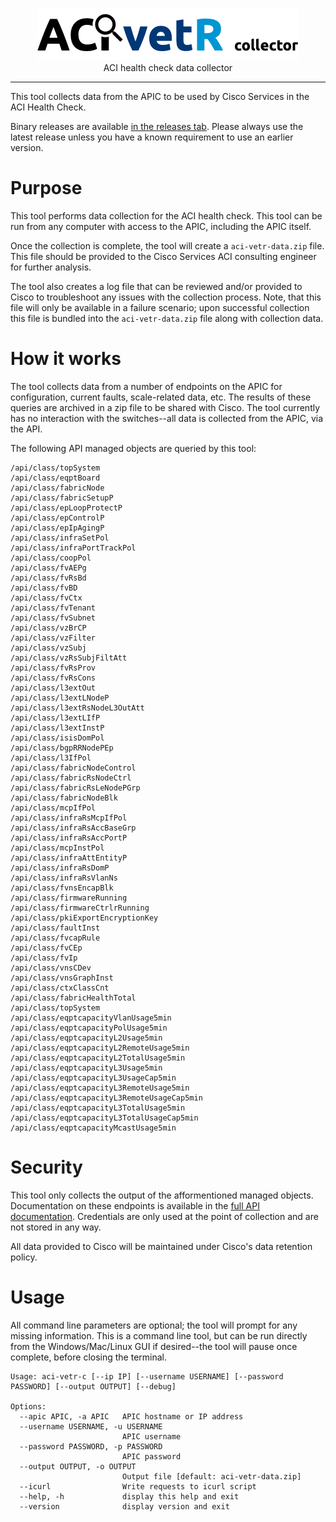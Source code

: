<p align="center">
<img src="logo.png" width="418" height="84" border="0" alt="ACI vetR collector">
<br/>
ACI health check data collector
<p>
<hr/>

This tool collects data from the APIC to be used by Cisco Services in the ACI Health Check.

Binary releases are available [in the releases tab](https://github.com/brightpuddle/vetr-collector/releases). Please always use the latest release unless you have a known requirement to use an earlier version.

# Purpose

This tool performs data collection for the ACI health check. This tool can be run from any computer with access to the APIC, including the APIC itself.

Once the collection is complete, the tool will create a `aci-vetr-data.zip` file. This file should be provided to the Cisco Services ACI consulting engineer for further analysis.

The tool also creates a log file that can be reviewed and/or provided to Cisco to troubleshoot any issues with the collection process. Note, that this file will only be available in a failure scenario; upon successful collection this file is bundled into the `aci-vetr-data.zip` file along with collection data.

# How it works

The tool collects data from a number of endpoints on the APIC for configuration, current faults, scale-related data, etc. The results of these queries are archived in a zip file to be shared with Cisco. The tool currently has no interaction with the switches--all data is collected from the APIC, via the API.

The following API managed objects are queried by this tool:

```
/api/class/topSystem
/api/class/eqptBoard
/api/class/fabricNode
/api/class/fabricSetupP
/api/class/epLoopProtectP
/api/class/epControlP
/api/class/epIpAgingP
/api/class/infraSetPol
/api/class/infraPortTrackPol
/api/class/coopPol
/api/class/fvAEPg
/api/class/fvRsBd
/api/class/fvBD
/api/class/fvCtx
/api/class/fvTenant
/api/class/fvSubnet
/api/class/vzBrCP
/api/class/vzFilter
/api/class/vzSubj
/api/class/vzRsSubjFiltAtt
/api/class/fvRsProv
/api/class/fvRsCons
/api/class/l3extOut
/api/class/l3extLNodeP
/api/class/l3extRsNodeL3OutAtt
/api/class/l3extLIfP
/api/class/l3extInstP
/api/class/isisDomPol
/api/class/bgpRRNodePEp
/api/class/l3IfPol
/api/class/fabricNodeControl
/api/class/fabricRsNodeCtrl
/api/class/fabricRsLeNodePGrp
/api/class/fabricNodeBlk
/api/class/mcpIfPol
/api/class/infraRsMcpIfPol
/api/class/infraRsAccBaseGrp
/api/class/infraRsAccPortP
/api/class/mcpInstPol
/api/class/infraAttEntityP
/api/class/infraRsDomP
/api/class/infraRsVlanNs
/api/class/fvnsEncapBlk
/api/class/firmwareRunning
/api/class/firmwareCtrlrRunning
/api/class/pkiExportEncryptionKey
/api/class/faultInst
/api/class/fvcapRule
/api/class/fvCEp
/api/class/fvIp
/api/class/vnsCDev
/api/class/vnsGraphInst
/api/class/ctxClassCnt
/api/class/fabricHealthTotal
/api/class/topSystem
/api/class/eqptcapacityVlanUsage5min
/api/class/eqptcapacityPolUsage5min
/api/class/eqptcapacityL2Usage5min
/api/class/eqptcapacityL2RemoteUsage5min
/api/class/eqptcapacityL2TotalUsage5min
/api/class/eqptcapacityL3Usage5min
/api/class/eqptcapacityL3UsageCap5min
/api/class/eqptcapacityL3RemoteUsage5min
/api/class/eqptcapacityL3RemoteUsageCap5min
/api/class/eqptcapacityL3TotalUsage5min
/api/class/eqptcapacityL3TotalUsageCap5min
/api/class/eqptcapacityMcastUsage5min
```

# Security

This tool only collects the output of the afformentioned managed objects. Documentation on these endpoints is available in the [full API documentation](https://developer.cisco.com/site/apic-mim-ref-api/). Credentials are only used at the point of collection and are not stored in any way.

All data provided to Cisco will be maintained under Cisco's data retention policy.

# Usage

All command line parameters are optional; the tool will prompt for any missing information. This is a command line tool, but can be run directly from the Windows/Mac/Linux GUI if desired--the tool will pause once complete, before closing the terminal.

```
Usage: aci-vetr-c [--ip IP] [--username USERNAME] [--password PASSWORD] [--output OUTPUT] [--debug]

Options:
  --apic APIC, -a APIC   APIC hostname or IP address
  --username USERNAME, -u USERNAME
                         APIC username
  --password PASSWORD, -p PASSWORD
                         APIC password
  --output OUTPUT, -o OUTPUT
                         Output file [default: aci-vetr-data.zip]
  --icurl                Write requests to icurl script
  --help, -h             display this help and exit
  --version              display version and exit
```
